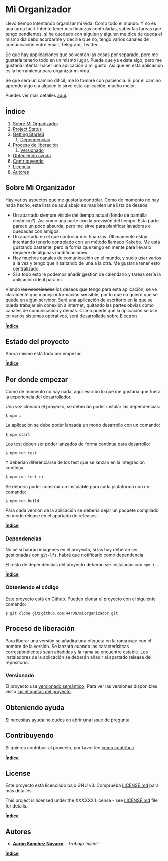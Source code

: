 # Mi Organizador

Llevo tiempo intentando organizar mi vida. Como todo el mundo. Y no es una tarea fácil. Intento tener mis finanzas controladas, saber las tareas que tengo pendientes, si he quedado con alguien y alguien me dice de queda el mismo día debo acordarme y decirle que no, tengo varios canales de comunicación entre email, Telegram, Twitter...

Sé que hay applicaciones que solventan las cosas por separado, pero me gustaría tenerlo todo en un mismo lugar. Puede que ya exista algo, pero me gustaría intentar hacer una aplicación a mi gusto. Así que en esta aplicación es la herramienta para organizar mi vida.

Sé que será un camino difícil, me lo tomaré con paciencia. Si por el camino aprendo algo o a alguien le sirve esta aplicación, mucho mejor.

Puedes ver más detalles [aquí]().

## Índice

1. [Sobre Mi Organizador](#sobre-mi-organizador)
1. [Project Status](#project-status)
1. [Getting Started](#getting-started)
	1. [Dependencias](#dependencias)
1. [Proceso de liberación](#proceso-de-liberacion)
	1. [Versionado](#versionado)
1. [Obteniendo ayuda](#obteniendo-ayuda)
1. [Contribuyendo](#contribuyendo)
1. [Licencia](#licencia)
1. [Autores](#autores)

## Sobre Mi Organizador

Hay varios aspectos que me gustaría controlar. Como de momento no hay nada hecho, esta lista de aquí abajo es mas bien una lista de deseos.

- Un apartado siempre visible del tiempo actual (fondo de pantalla dinámico?). Así como una parte con la previsión del tiempo. Esta parte parece un poco absurda, pero me sirve para planificar lavadoras o quedadas con amigos.
- Un apartado en el que controlar mis finanzas. Últimamente estoy intentando tenerlo controlado con un método llamado [Kakebo](https://www.google.com/search?hl=es&q=kakebo). Me está gustando bastante, pero la forma que tengo en mente para llevarlo requiere de algunas modificaciones.
- Hay muchos canales de comunicación en el mundo, y suelo usar varios a la vez y tengo que ir saltando de una a la otra. Me gustaría tener esto centralizado.
- Si a todo esto le podemos añadir gestión de calendario y tareas sería la aplicación ideal para mí.

Viendo ~~las necesidades~~ los deseos que tengo para esta aplicación, se ve claramente que maneja información sensible, por lo que no quiero que se quede en algún servidor. Será una aplicación de escritorio en la que se pueda trabajar sin conexión a internet, quitando las partes obvias como canales de comunicación y demás. Como puede que la aplicación se use en varios sistemas operativos, será desarrollada sobre [Electron](https://www.electronjs.org/)

**[Índice](#indice)**

## Estado del proyecto

Ahora mismo está todo por empezar.

**[Índice](#indice)**

## Por donde empezar

Como de momento no hay nada, aquí escribo lo que me gustaría que fuera la experiencia del desarrollador.

Una vez clonado el proyecto, se deberían poder instalar las dependencias:
```
$ npm i
```

La aplicación se debe poder lanzada en modo desarrollo con un comando:
```
$ npm start
```

Los test deben ser poder lanzados de forma contínua para desarrollo:
```
$ npm run test
```

Y deberían diferenciarse de los test que se lanzan en la integración contínua:
```
$ npm run test-ci
```

Se debería poder construir un instalable para cada plataforma con un comando:
```
$ npm run build
```

Para cada versión de la aplicación se debería dejar un paquete compilado en modo release en el apartado de releases.

**[Índice](#indice)**

### Dependencias

No sé si habrán imágenes en el proyecto, si las hay deberán ser gestionadas con `git-lfs`, habrá que notificarlo como dependencia.

El resto de dependencias del proyecto deberán ser instaladas con `npm i`.

**[Índice](#indice)**

### Obteniendo el código

Este proyecto está en [Github](https://github.com/44r0n/miorganizador). Puedes clonar el proyecto con el siguiente comando:
```
$ git clone git@github.com:44r0n/miorganizador.git
```

## Proceso de liberación

Para liberar una versión se añadirá una etiqueta en la rama `main` con el nombre de la versión. Se lanzará cuando las caracterísitcas correspondientes sean añadidas y la rama se encuentre estable. Los instaladores de la aplicación se deberán añadir al apartado release del repositorio.

### Versionado

El proyecto usa [versionado semántico](http://semver.org/). Para ver las versiones disponibles visita [las etiquetas del proyecto](https://github.com/44r0n/miorganizador/tags).

## Obteniendo ayuda

Si necesitas ayuda no dudes en abrir una issue de pregunta.

## Contribuyendo

Si quieres contribuir al proyecto, por favor lee [como contribuir](CONTRIBUTING.md).

**[Índice](#indice)**

## License

Este proyecto está licenciado bajo GNU v3. Comprueba [LICENSE.md](LICENSE.md) para más detalles.

This project is licensed under the XXXXXX License - see [LICENSE.md](LICENSE.md) file for details.

**[Índice](#indice)**

## Autores

* **[Aarón Sánchez Navarro](https://github.com/44r0n)** - *Trabajo inicial* - 

**[Índice](#indice)**

